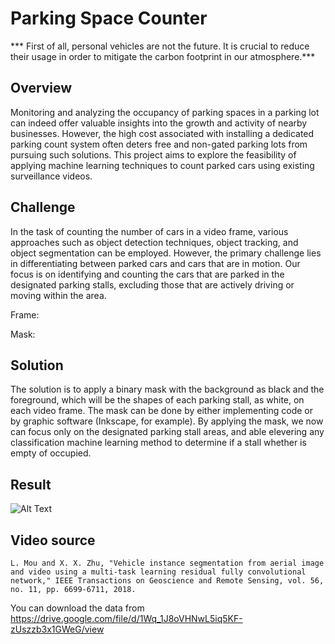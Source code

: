 # Parking Space Counter 

*** First of all, personal vehicles are not the future. It is crucial to reduce their usage in order to mitigate the carbon footprint in our atmosphere.***

## Overview
Monitoring and analyzing the occupancy of parking spaces in a parking lot can indeed offer valuable insights into the growth and activity of nearby businesses. However, the high cost associated with installing a dedicated parking count system often deters free and non-gated parking lots from pursuing such solutions. This project aims to explore the feasibility of applying machine learning techniques to count parked cars using existing surveillance videos.

## Challenge
In the task of counting the number of cars in a video frame, various approaches such as object detection techniques, object tracking, and object segmentation can be employed. However, the primary challenge lies in differentiating between parked cars and cars that are in motion. Our focus is on identifying and counting the cars that are parked in the designated parking stalls, excluding those that are actively driving or moving within the area.

Frame:

Mask:

## Solution
The solution is to apply a binary mask with the background as black and the foreground, which will be the shapes of each parking stall, as white, on each video frame. The mask can be done by either implementing code or by graphic software (Inkscape, for example). By applying the mask, we now can focus only on the designated parking stall areas, and able elevering any classification machine learning method to determine if a stall whether is empty of occupied. 

## Result
![Alt Text](output/output.gif)

## Video source
```
L. Mou and X. X. Zhu, "Vehicle instance segmentation from aerial image and video using a multi-task learning residual fully convolutional network," IEEE Transactions on Geoscience and Remote Sensing, vol. 56, no. 11, pp. 6699-6711, 2018.
```
You can download the data from https://drive.google.com/file/d/1Wq_1J8oVHNwL5iq5KF-zUszzb3x1GWeG/view
